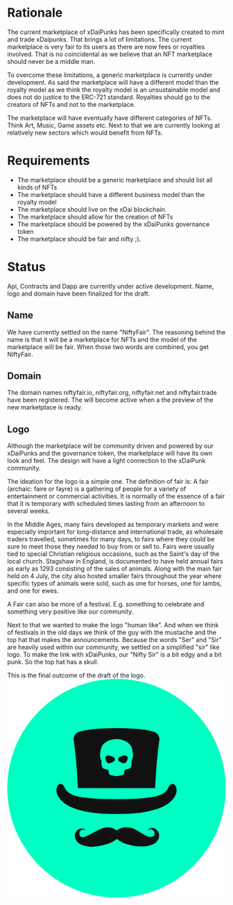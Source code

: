 # Rationale

The current marketplace of xDaiPunks has been specifically created to mint and trade xDaipunks. That brings a lot of limitations. The current marketplace is very fair to its users as there are now fees or royalties involved. That is no coincidental as we believe that an NFT marketplace should never be a middle man.

To overcome these limitations, a generic marketplace is currently under development. As said the marketplace will have a different model than the royalty model as we think the royalty model is an unsustainable model and does not do justice to the ERC-721 standard. Royalties should go to the creators of NFTs and not to the marketplace.

The marketplace will have eventually have different categories of NFTs. Think Art, Music, Game assets etc. Next to that we are currently looking at relatively new sectors which would benefit from NFTs.


# Requirements

- The marketplace should be a generic marketplace and should list all kinds of NFTs
- The marketplace should have a different business model than the royalty model
- The marketplace should live on the xDai blockchain.
- The marketplace should allow for the creation of NFTs
- The marketplace should be powered by the xDaiPunks governance token
- The marketplace should be fair and nifty ;).

# Status

Api, Contracts and Dapp are currently under active development.
Name, logo and domain have been finalized for the draft.

## Name

We have currently settled on the name "NiftyFair". The reasoning behind the name is that it will be a marketplace for NFTs and the model of the marketplace will be fair. When those two words are combined, you get NiftyFair. 

## Domain
The domain names niftyfair.io, niftyfair.org, niftyfair.net and niftyfair.trade have been registered. The will become active when a the preview of the new marketplace is ready.

## Logo
Although the marketplace will be community driven and powered by our xDaiPunks and the governance token, the marketplace will have its own look and feel. The design will have a light connection to the xDaiPunk community. 

The ideation for the logo is a simple one. The definition of fair is: A fair (archaic: faire or fayre) is a gathering of people for a variety of entertainment or commercial activities. It is normally of the essence of a fair that it is temporary with scheduled times lasting from an afternoon to several weeks.

In the Middle Ages, many fairs developed as temporary markets and were especially important for long-distance and international trade, as wholesale traders travelled, sometimes for many days, to fairs where they could be sure to meet those they needed to buy from or sell to. Fairs were usually tied to special Christian religious occasions, such as the Saint's day of the local church. Stagshaw in England, is documented to have held annual fairs as early as 1293 consisting of the sales of animals. Along with the main fair held on 4 July, the city also hosted smaller fairs throughout the year where specific types of animals were sold, such as one for horses, one for lambs, and one for ewes.

A Fair can also be more of a festival. E.g. something to celebrate and something very positive like our community.

Next to that we wanted to make the logo "human like". And when we think of festivals in the old days we think of the guy with the mustache and the top hat that makes the announcements. Because the words "Ser" and "Sir" are heavily used within our community, we settled on a simplified "sir" like logo. To make the link with xDaiPunks, our "Nifty Sir" is a bit edgy and a bit punk. So the top hat has a skull. 

This is the final outcome of the draft of the logo. ![Sir Logo](https://github.com/xDaiPunks/xIP-000003/blob/main/drafts/logo.png)






